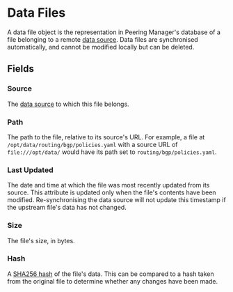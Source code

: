 # Data Files

A data file object is the representation in Peering Manager's database of a
file belonging to a remote [data source](./datasource.md). Data files are
synchronised automatically, and cannot be modified locally but can be deleted.

## Fields

### Source

The [data source](./datasource.md) to which this file belongs.

### Path

The path to the file, relative to its source's URL. For example, a file at
`/opt/data/routing/bgp/policies.yaml` with a source URL of `file:///opt/data/`
would have its path set to `routing/bgp/policies.yaml`.

### Last Updated

The date and time at which the file was most recently updated from its source.
This attribute is updated only when the file's contents have been modified.
Re-synchronising the data source will not update this timestamp if the
upstream file's data has not changed.

### Size

The file's size, in bytes.

### Hash

A [SHA256 hash](https://en.wikipedia.org/wiki/SHA-2) of the file's data. This
can be compared to a hash taken from the original file to determine whether
any changes have been made.

